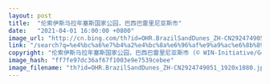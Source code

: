 ```yaml
---
layout: post
title:  "伦索伊斯马拉年塞斯国家公园，巴西巴雷里尼亚斯市"
date:   "2021-04-01 16:00:00 +0800"
image_url: "http://cn.bing.com/th?id=OHR.BrazilSandDunes_ZH-CN2924749051_1920x1080.jpg&rf=LaDigue_1920x1080.jpg&pid=hp"
link: "/search?q=%e4%bc%a6%e7%b4%a2%e4%bc%8a%e6%96%af%e9%a9%ac%e6%8b%89%e5%b9%b4%e5%a1%9e%e6%96%af%e5%9b%bd%e5%ae%b6%e5%85%ac%e5%9b%ad&form=hpcapt&mkt=zh-cn"
copyright: "伦索伊斯马拉年塞斯国家公园，巴西巴雷里尼亚斯市 (© WIN-Initiative/Getty Images)"
image_hash: "ff7fe97dc36af67f1003e9e7539cebee"
image_filename: "th?id=OHR.BrazilSandDunes_ZH-CN2924749051_1920x1080.jpg&rf=LaDigue_1920x1080.jpg&pid=hp"
---
```

